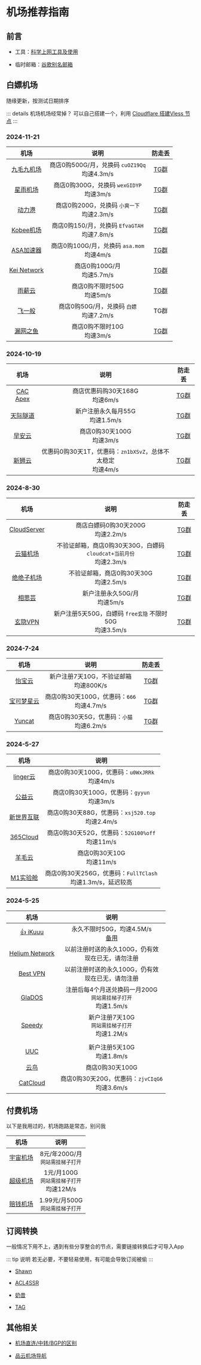 # 机场推荐指南



## 前言

* 工具：[科学上网工具及使用](./proxy)

* 临时邮箱：[谷歌别名邮箱](https://www.emailnator.com/)




## 白嫖机场

随缘更新，按测试日期排序



::: details 机场机场经常掉？
可以自己搭建一个，利用 [Cloudflare 搭建Vless 节点](../website/cloudflare.md)
:::


### 2024-11-21

| 机场 | 说明 | 防走丢 |
|:-:|:-:|:-:|
| [九毛九机场](https://minizz.online/) | 商店0购500G/月，兑换码 `cuOZ19Qq` <br>均速4.3m/s | [TG群](https://t.me/jiumaojiu_chat) |
| [星雨机场](https://xn--kivx99h.xyz/) | 商店0购300G，兑换码 `wexGIDYP` <br>均速3m/s | [TG群](https://t.me/xyjc_pd) |
| [动力港](https://site01.dongligang.me/) | 商店0购200G，兑换码 `小爽一下` <br>均速2.3m/s | [TG群](https://t.me/dongligang) |
| [Kobee机场](https://airport.kobee.top/) | 商店0购150/月，兑换码 `EfvaGTAH` <br>均速7.8m/s | [TG群](https://t.me/kobee_airport) |
| [ASA加速器](http://asa.mom) | 商店0购100G/月，兑换码 `asa.mom` <br>均速4m/s | [TG群](https://t.me/asajsq1) |
| [Kei Network](https://my.kei.one/) | 商店0购100G/月<br>均速5.7m/s | [TG群](https://t.me/keivpn) |
| [雨薪云](http://mkl.cnmsbb.cn) | 商店0购不限时50G<br>均速5m/s | [TG群](https://t.me/rain_cIoud) |
| [飞一般](https://i.fei.best/) | 商店0购50G/月，兑换码 `白嫖` <br>均速7.2m/s | TG群 |
| [漏网之鱼](https://ch.cukug.website/) | 商店0购不限时10G<br>均速3m/s | [TG群](https://t.me/ub2HTw83) |



### 2024-10-19

| 机场 | 说明 | 防走丢 |
|:-:|:-:|:-:|
| [CAC Apex](https://www.cacapex.com/) | 商店优惠码购30天168G<br>均速6m/s | [TG群](https://t.me/CAC_Apex) |
| [天际隧道](https://tjsd.site/) | 新户注册永久每月55G<br>均速1.5m/s | [TG群](https://t.me/+FILUWIcJ0m1jOGZh) |
| [早安云](https://xn--9kqy92aw5h.com/) | 商店0购30天100G<br>均速3m/s | [TG群](https://t.me/zaoanyun) |
| [新狮云](https://app.cloudlion.me) | 优惠码0购30天1T，优惠码：`zn1bXSvZ`，总体不太稳定<br>均速4m/s | [TG群](https://t.me/cloudlion_chat) |



### 2024-8-30

| 机场 | 说明 | 防走丢 |
|:-:|:-:|:-:|
| [CloudServer](http://i1t.top/) | 商店白嫖码0购30天200G<br>均速2.2m/s | [TG群](https://t.me/yibaoink) |
| [云猫机场](https://cloudcat.top/) | 不验证邮箱，商店0购30天30G，白嫖码 `cloudcat+当前月份` <br>均速2.3m/s | [TG群](https://t.me/cloudcatvpn) |
| [绝绝子机场](https://www.31465.cfd) | 不验证邮箱，商店0购30天30G<br>均速2.5m/s | [TG群](https://t.me/fjggjr) |
| [相思芸](https://sy.mashiroshina.top/) | 新户注册永久50G/月<br>均速5m/s | [TG群](https://t.me/ZH2f5w9eVVU4OWFl) |
| [玄隐VPN](http://玄隐.com) | 新户注册5天50G，白嫖码 `free玄隐` 不限时50G<br>均速3.5m/s | [TG群](https://t.me/Mystic_vpn) |


### 2024-7-24

| 机场 | 说明 | 防走丢 |
|:-:|:-:|:-:|
| [怡宝云](http://yibao.ink/) | 新户注册7天10G，不验证邮箱<br>均速800K/s | [TG群](https://t.me/yibaoink) |
| [宝可梦星云](https://52pokemon.cc/) | 商店0购30天100G，优惠码：`666`<br>均速4.7m/s | [TG群](https://t.me/pokemon_love) |
| [Yuncat](https://yun.cat/) | 商店0购30天5G，优惠码：`小猫`<br>均速6.2m/s | [TG群](https://t.me/CatNOC) |



### 2024-5-27


| 机场 | 说明 |
|:-:|:-:|
| [linger云](https://www.02er.com/) | 商店0购30天100G，优惠码：`u0WxJRRk`<br>均速4m/s | [TG群](https://t.me/lingertz) |
| [公益云](https://gyyun.top/) | 商店0购30天100G，优惠码：`gyyun`<br>均速3m/s | [TG群](https://t.me/gyyunjc) |
| [新世界互联](http://xsj520.top) | 商店0购30天88G，优惠码：`xsj520.top`<br>均速2.4m/s | [TG群](https://t.me/xsj520xsjhl) |
| [365Cloud](https://www.365cloud.me/) | 商店0购30天52G，优惠码：`52G100%off`<br>均速11m/s | [TG群](https://t.me/i365cloud) |
| [羊毛云](https://myym.cloud/) | 商店0购30天10G<br>均速11m/s | [TG群](https://t.me/myymgp) |
| [M1实验舱](https://www.fulltclash.xyz) | 商店0购30天256G，优惠码：`FullTClash`<br>均速1.3m/s，延迟较高 | [TG群](https://t.me/M1BestChannel) |





### 2024-5-25

| 机场 | 说明 |
|:-:|:-:|
| [👍 iKuuu](https://ikuuu.one/) | 永久不限时50G，均速4.5M/s<br>[备用](https://ikuuu.boo/) |
| [Helium Network](https://dash.henet.uk) | 以前注册时送的永久100G，仍有效<br>现在已无，请勿注册 | [TG群](https://t.me/yijianlianapp) |
| [Best VPN](https://www.invitevp.com) | 以前注册时送的永久100G，仍有效<br>现在已无，请勿注册 | [TG群](https://t.me/joinchat/0-NOZlFrXJ42NzRh) |
| [GlaDOS](https://glados.network/) | 注册后每4个月送兑换码一月200G<br>`网站需挂梯子打开`<br>均速1.5m/s | [TG群](https://t.me/liangxinjc) |
| [Speedy](https://cloud.speedypro.xyz/) | 新户注册7天10G<br>`网站需挂梯子打开`<br>均速1.2M/s | [TG群](https://t.me/speedyasia) |
| |
| [UUC](https://u.uuc8.lol) | 新户注册5天10G<br>均速1.8m/s | [TG群](https://t.me/uuclol) |
| [云鸟](https://niao.icu/) | 商店0购30天100G | [TG群](https://t.me/Loonvpn) |
| [CatCloud](https://web.catcloud.tech/) | 商店0购30天20G，优惠码：`zjvCIqG6`<br>均速3.6m/s | [TG群](https://t.me/Catcloud_chat) |







## 付费机场

以下是我用过的，机场跑路是常态，别问我

| 机场 | 说明 |
|:-:|:-:|
| [宇宙机场](https://宇宙机场.com) | 8元/年200G/月<br>`网站需挂梯子打开` | [TG群](https://t.me/yuzhoujichang) |
| [超级机场](https://www.超级机场.com/) | 1元/月100G<br>`网站需挂梯子打开`<br>均速12M/s | [TG群](https://t.me/chaojijichang) |
| [赔钱机场](https://赔钱机场.com/) | 1.99元/月500G<br>`网站需挂梯子打开` | [TG群](https://t.me/peiqianjichangpd) |





## 订阅转换

一般情况下用不上，遇到有些分享整合的节点，需要链接转换后才可导入App

::: tip 说明
若无必要，不要轻易使用，有可能会导致订阅被偷
:::

* [Shawn](https://dove.589669.xyz/web)

* [ACL4SSR](https://acl4ssr-sub.github.io/)

* [奶昔](https://nexconvert.com/)

* [TAG](https://b.sub.tsutsu.one/)



## 其他相关

* [机场直连/中转/BGP的区别](https://baiyunju.cc/9413)

* [品云机场导航](https://52.mk/)




